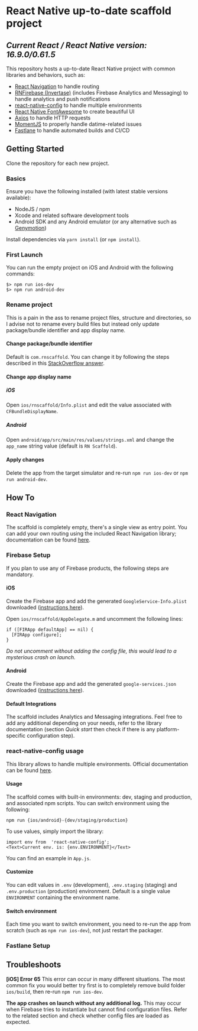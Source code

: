 # React Native up-to-date scaffold project

## _Current React / React Native version: 16.9.0/0.61.5_

This repository hosts a up-to-date React Native project with common libraries and behaviors, such as:

- [React Navigation](https://github.com/react-navigation/react-navigation) to handle routing
- [RNFirebase (Invertase)](https://invertase.io/oss/react-native-firebase/) (includes Firebase Analytics and Messaging) to handle analytics and push notifications
- [react-native-config](https://github.com/luggit/react-native-config) to handle multiple environments
- [React Native FontAwesome](https://github.com/FortAwesome/react-native-fontawesome) to create beautiful UI
- [Axios](https://github.com/axios/axios) to handle HTTP requests
- [MomentJS](https://github.com/moment/moment) to properly handle datime-related issues
- [Fastlane](https://fastlane.tools/) to handle automated builds and CI/CD

## Getting Started

Clone the repository for each new project.

### Basics

Ensure you have the following installed (with latest stable versions available):

- NodeJS / npm
- Xcode and related software development tools
- Android SDK and any Android emulator (or any alternative such as [Genymotion](https://www.genymotion.com/))

Install dependencies via `yarn install` (or `npm install`).

### First Launch

You can run the empty project on iOS and Android with the following commands:

```
$> npm run ios-dev
$> npm run android-dev
```

### Rename project

This is a pain in the ass to rename project files, structure and directories, so I advise not to rename every build files but instead only update package/bundle identifier and app display name.

#### Change package/bundle identifier

Default is `com.rnscaffold`. You can change it by following the steps described in this [StackOverflow answer](https://stackoverflow.com/a/44481467/1809893).

#### Change app display name

##### iOS

Open `ios/rnscaffold/Info.plist` and edit the value associated with `CFBundleDisplayName`.

##### Android

Open `android/app/src/main/res/values/strings.xml` and change the `app_name` string value (default is `RN Scaffold`).

#### Apply changes

Delete the app from the target simulator and re-run `npm run ios-dev` or `npm run android-dev`.

## How To

### React Navigation

The scaffold is completely empty, there's a single view as entry point. You can add your own routing using the included React Navigation library; documentation can be found [here](https://reactnavigation.org/docs/en/getting-started.html).

### Firebase Setup

If you plan to use any of Firebase products, the following steps are mandatory.

#### iOS

Create the Firebase app and add the generated `GoogleService-Info.plist` downloaded ([instructions here](https://invertase.io/oss/react-native-firebase/quick-start/ios-firebase-credentials)).

Open `ios/rnscaffold/AppDelegate.m` and uncomment the following lines:

```
if ([FIRApp defaultApp] == nil) {
  [FIRApp configure];
}
```

_Do not uncomment without adding the config file, this would lead to a mysterious crash on launch._

#### Android

Create the Firebase app and add the generated `google-services.json` downloaded ([instructions here](https://invertase.io/oss/react-native-firebase/quick-start/android-firebase-credentials)).

#### Default Integrations

The scaffold includes Analytics and Messaging integrations. Feel free to add any additional depending on your needs, refer to the library documentation (section _Quick start_ then check if there is any platform-specific configuration step).

### react-native-config usage

This library allows to handle multiple environments. Official documentation can be found [here](https://github.com/luggit/react-native-config).

#### Usage

The scaffold comes with built-in environments: dev, staging and production, and associated npm scripts. You can switch environment using the following:

```
npm run {ios/android}-{dev/staging/production}
```

To use values, simply import the library:

```
import env from  'react-native-config';
<Text>Current env. is: {env.ENVIRONMENT}</Text>
```

You can find an example in `App.js`.

#### Customize

You can edit values in `.env` (development), `.env.staging` (staging) and `.env.production` (production) environment. Default is a single value `ENVIRONMENT` containing the environment name.

#### Switch environment

Each time you want to switch environment, you need to re-run the app from scratch (such as `npm run ios-dev`), not just restart the packager.

### Fastlane Setup

## Troubleshoots

**[iOS] Error 65**
This error can occur in many different situations. The most common fix you would better try first is to completely remove build folder `ios/build`, then re-run `npm run ios-dev`.

**The app crashes on launch without any additional log.**
This may occur when Firebase tries to instantiate but cannot find configuration files. Refer to the related section and check whether config files are loaded as expected.
